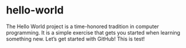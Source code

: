 # hello-world
The Hello World project is a time-honored tradition in computer programming. It is a simple exercise that gets you started when learning something new. Let’s get started with GitHub!
This is test!
